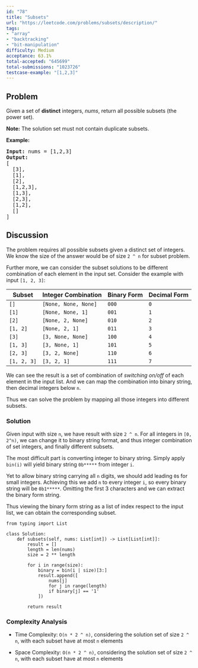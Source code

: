 ```yaml
---
id: "78"
title: "Subsets"
url: "https://leetcode.com/problems/subsets/description/"
tags:
- "array"
- "backtracking"
- "bit-manipulation"
difficulty: Medium
acceptance: 63.1%
total-accepted: "645699"
total-submissions: "1023726"
testcase-example: "[1,2,3]"
---
```


## Problem

<p>Given a set of <strong>distinct</strong> integers, <em>nums</em>, return all possible subsets (the power set).</p>

<p><strong>Note:</strong> The solution set must not contain duplicate subsets.</p>

<p><strong>Example:</strong></p>

<pre>
<strong>Input:</strong> nums = [1,2,3]
<strong>Output:</strong>
[
  [3],
&nbsp; [1],
&nbsp; [2],
&nbsp; [1,2,3],
&nbsp; [1,3],
&nbsp; [2,3],
&nbsp; [1,2],
&nbsp; []
]</pre>

## Discussion

The problem requires all possible subsets given a distinct set of integers.
We know the size of the answer would be of size `2 ^ n` for subset problem.

Further more, we can consider the subset solutions to be different combination
of each element in the input set. Consider the example with input `[1, 2, 3]`:

|      Subset |  Integer Combination | Binary Form | Decimal Form |
| ----------- | -------------------- | ----------- | ------------ |
|        `[]` | `[None, None, None]` |       `000` |          `0` |
|       `[1]` |    `[None, None, 1]` |       `001` |          `1` |
|       `[2]` |    `[None, 2, None]` |       `010` |          `2` |
|    `[1, 2]` |       `[None, 2, 1]` |       `011` |          `3` |
|       `[3]` |    `[3, None, None]` |       `100` |          `4` |
|    `[1, 3]` |       `[3, None, 1]` |       `101` |          `5` |
|    `[2, 3]` |       `[3, 2, None]` |       `110` |          `6` |
| `[1, 2, 3]` |          `[3, 2, 1]` |       `111` |          `7` |

We can see the result is a set of combination of *switching on/off* of each
element in the input list. And we can map the combination into binary string,
then decimal integers below `n`.

Thus we can solve the problem by mapping all those integers into different
subsets.

### Solution

Given input with size `n`, we have result with size `2 ^ n`.
For all integers in `[0, 2^n)`, we can change it to binary string format, and
thus integer combination of set integers, and finally different subsets.

The most difficult part is converting integer to binary string.
Simply apply `bin(i)` will yield binary string `0b*****` from integer `i`.

Yet to allow binary string carrying all `n` digits, we should add leading `0`s
for small integers. Achieving this we add `n` to every integer `i`, so every
binary string will be `0b1*****`. Omitting the first 3 characters and we can
extract the binary form string.

Thus viewing the binary form string as a list of index respect to the input
list, we can obtain the corresponding subset.

```py3
from typing import List

class Solution:
    def subsets(self, nums: List[int]) -> List[List[int]]:
        result = []
        length = len(nums)
        size = 2 ** length

        for i in range(size):
            binary = bin(i | size)[3:]
            result.append([
                nums[j]
                for j in range(length)
                if binary[j] == '1'
            ])

        return result
```

### Complexity Analysis

- Time Complexity: `O(n * 2 ^ n)`, considering the solution set of size
  `2 ^ n`, with each subset have at most `n` elements

- Space Complexity: `O(n * 2 ^ n)`, considering the solution set of size
  `2 ^ n`, with each subset have at most `n` elements
